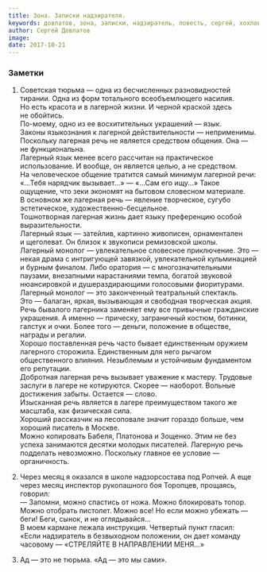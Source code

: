 ```yaml
---
title: Зона. Записки надзирателя.
keywords: довлатов, зона, записки, надзиратель, повесть, сергей, хохлов, книга, заметки, рекомендация, отзыв
author: Сергей Довлатов
image: 
date: 2017-10-21
---
```

### Заметки
1. <p>Советская тюрьма&nbsp;&mdash; одна из&nbsp;бесчисленных разновидностей тирании. Одна из&nbsp;форм тотального всеобъемлющего насилия.<br />
   Но&nbsp;есть красота и&nbsp;в&nbsp;лагерной жизни. И&nbsp;черной краской здесь не&nbsp;обойтись.<br />
   По-моему, одно из&nbsp;ее&nbsp;восхитительных украшений&nbsp;&mdash; язык.<br />
   Законы языкознания к&nbsp;лагерной действительности&nbsp;&mdash; неприменимы. Поскольку лагерная речь не&nbsp;является средством общения. Она&nbsp;&mdash; не&nbsp;функциональна.<br />
   Лагерный язык менее всего рассчитан на&nbsp;практическое использование. И&nbsp;вообще, он&nbsp;является целью, а&nbsp;не&nbsp;средством.<br />
   На&nbsp;человеческое общение тратится самый минимум лагерной речи:<br />
   &laquo;...Тебя нарядчик вызывает...&raquo;&nbsp;&mdash; &laquo;...Сам его ищу...&raquo; Такое ощущение, что зеки экономят на&nbsp;бытовом словесном материале. В&nbsp;основном&nbsp;же лагерная речь&nbsp;&mdash; явление творческое, сугубо эстетическое, художественно-бесцельное.<br />
   Тошнотворная лагерная жизнь дает языку преференцию особой выразительности.<br />
   Лагерный язык&nbsp;&mdash; затейлив, картинно живописен, орнаментален и&nbsp;щеголеват. Он&nbsp;близок к&nbsp;звукописи ремизовской школы.<br />
   Лагерный монолог&nbsp;&mdash; увлекательное словесное приключение. Это&nbsp;&mdash; некая драма с&nbsp;интригующей завязкой, увлекательной кульминацией и&nbsp;бурным финалом. Либо оратория&nbsp;&mdash; с&nbsp;многозначительными паузами, внезапными нарастаниями темпа, богатой звуковой нюансировкой и&nbsp;душераздирающими голосовыми фиоритурами.<br />
   Лагерный монолог&nbsp;&mdash; это законченный театральный спектакль. Это&nbsp;&mdash; балаган, яркая, вызывающая и&nbsp;свободная творческая акция.<br />
   Речь бывалого лагерника заменяет ему все привычные гражданские украшения. А&nbsp;именно&nbsp;&mdash; прическу, заграничный костюм, ботинки, галстук и&nbsp;очки. Более того&nbsp;&mdash; деньги, положение в&nbsp;обществе, награды и&nbsp;регалии.<br />
   Хорошо поставленная речь часто бывает единственным оружием лагерного сторожила. Единственным для него рычагом общественного влияния. Незыблемым и&nbsp;устойчивым фундаментом его репутации.<br />
   Добротная лагерная речь вызывает уважение к&nbsp;мастеру. Трудовые заслуги в&nbsp;лагере не&nbsp;котируются. Скорее&nbsp;&mdash; наоборот. Вольные достижения забыты. Остается&nbsp;&mdash; слово.<br />
   Изысканная речь является в&nbsp;лагере преимуществом такого&nbsp;же масштаба, как физическая сила.<br />
   Хороший рассказчик на&nbsp;лесоповале значит гораздо больше, чем хороший писатель в&nbsp;Москве.<br />
   Можно копировать Бабеля, Платонова и&nbsp;Зощенко. Этим не&nbsp;без успеха занимаются десятки молодых писателей. Лагерную речь подделать невозможно. Поскольку главное ее&nbsp;условие&nbsp;&mdash; органичность.</p>

2. <p>Через месяц я&nbsp;оказался в&nbsp;школе надзорсостава под Ропчей. А&nbsp;еще через месяц инспектор рукопашного боя Торопцев, прощаясь, говорил:<br />
   &mdash;&nbsp;Запомни, можно спастись от&nbsp;ножа. Можно блокировать топор. Можно отобрать пистолет. Можно все! Но&nbsp;если можно убежать&nbsp;&mdash; беги! Беги, сынок, и&nbsp;не&nbsp;оглядывайся...<br />
   В&nbsp;моем кармане лежала инструкция. Четвертый пункт гласил:<br />
   &laquo;Если надзиратель в&nbsp;безвыходном положении, он&nbsp;дает команду часовому&nbsp;&mdash; &laquo;СТРЕЛЯЙТЕ В&nbsp;НАПРАВЛЕНИИ МЕНЯ...&raquo;</p>
   
3. <p>Ад&nbsp;&mdash; это не&nbsp;тюрьма. &laquo;Ад&nbsp;&mdash; это мы&nbsp;сами&raquo;.</p>
